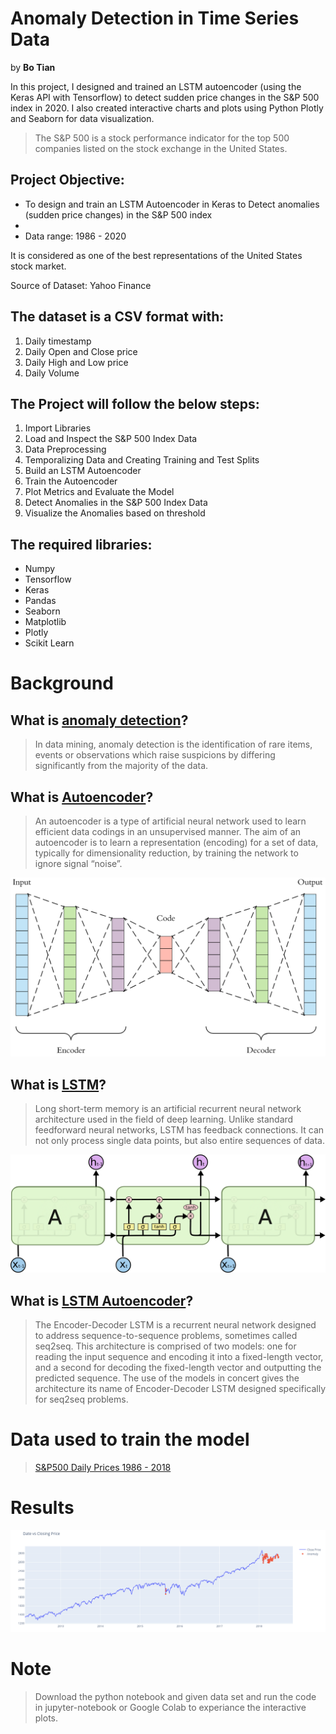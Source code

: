 # Anomaly Detection in Time Series Data

by **Bo Tian**

In this project, I designed and trained an LSTM autoencoder (using the Keras API with Tensorflow) to detect sudden price changes in the S&P 500 index in 2020. I also created interactive charts and plots using Python Plotly and Seaborn for data visualization.
>The S&P 500 is a stock performance indicator for the top 500 companies listed on the stock exchange in the United States.

## Project Objective:
- To design and train an LSTM Autoencoder in Keras to Detect anomalies (sudden price changes) in the S&P 500 index
- 
- Data range: 1986 - 2020

 
It is considered as one of the best representations of the United States stock market.

Source of Dataset: Yahoo Finance

## The dataset is a CSV format with: 
1. Daily timestamp
2. Daily Open and Close price
3. Daily High and Low price
4. Daily Volume


## The Project will follow the below steps:
1. Import Libraries
2. Load and Inspect the S&P 500 Index Data
3. Data Preprocessing
4. Temporalizing Data and Creating Training and Test Splits
5. Build an LSTM Autoencoder
6. Train the Autoencoder
7. Plot Metrics and Evaluate the Model
8. Detect Anomalies in the S&P 500 Index Data
9. Visualize the Anomalies based on threshold

## The required libraries:
- Numpy
- Tensorflow
- Keras
- Pandas
- Seaborn
- Matplotlib
- Plotly
- Scikit Learn

# Background

## What is [anomaly detection](https://en.wikipedia.org/wiki/Anomaly_detection)?
> In data mining, anomaly detection is the identification of rare items, events or observations which raise suspicions by differing significantly from the majority of the data. 



## What is [Autoencoder](https://en.wikipedia.org/wiki/Autoencoder#:~:text=An%20autoencoder%20is%20a%20type,to%20ignore%20signal%20%E2%80%9Cnoise%E2%80%9D)?
> An autoencoder is a type of artificial neural network used to learn efficient data codings in an unsupervised manner. The aim of an autoencoder is to learn a representation (encoding) for a set of data, typically for dimensionality reduction, by training the network to ignore signal “noise”. 



![Autoencoder](images/AE.png)

## What is [LSTM](https://en.wikipedia.org/wiki/Long_short-term_memory)?
> Long short-term memory is an artificial recurrent neural network architecture used in the field of deep learning. Unlike standard feedforward neural networks, LSTM has feedback connections. It can not only process single data points, but also entire sequences of data. 

![LSTM](images/LSTM3-chain.png)


## What is [LSTM Autoencoder](https://machinelearningmastery.com/encoder-decoder-long-short-term-memory-networks/#:~:text=The%20Encoder%2DDecoder%20LSTM%20is,sequence%20problems%2C%20sometimes%20called%20seq2seq.&text=The%20challenge%20of%20sequence%2Dto,it%20was%20designed%20to%20address)?
> The Encoder-Decoder LSTM is a recurrent neural network designed to address sequence-to-sequence problems, sometimes called seq2seq. This architecture is comprised of two models: one for reading the input sequence and encoding it into a fixed-length vector, and a second for decoding the fixed-length vector and outputting the predicted sequence. The use of the models in concert gives the architecture its name of Encoder-Decoder LSTM designed specifically for seq2seq problems. 

# Data used to train the model
> [S&P500 Daily Prices 1986 - 2018](https://www.kaggle.com/pdquant/sp500-daily-19862018)

# Results
![Date Vs Closing price anomalies](images/newplot_2_snip.png)

# Note
> Download the python notebook and given data set and run the code in jupyter-notebook or Google Colab to experiance the interactive plots.

